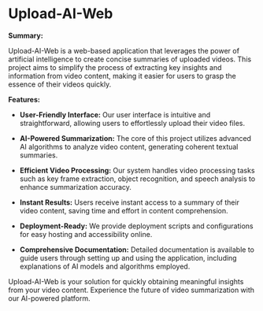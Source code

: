 # Upload-AI-Web

**Summary:**

Upload-AI-Web is a web-based application that leverages the power of artificial intelligence to create concise summaries of uploaded videos. This project aims to simplify the process of extracting key insights and information from video content, making it easier for users to grasp the essence of their videos quickly.

**Features:**

- **User-Friendly Interface:** Our user interface is intuitive and straightforward, allowing users to effortlessly upload their video files.

- **AI-Powered Summarization:** The core of this project utilizes advanced AI algorithms to analyze video content, generating coherent textual summaries.

- **Efficient Video Processing:** Our system handles video processing tasks such as key frame extraction, object recognition, and speech analysis to enhance summarization accuracy.

- **Instant Results:** Users receive instant access to a summary of their video content, saving time and effort in content comprehension.

- **Deployment-Ready:** We provide deployment scripts and configurations for easy hosting and accessibility online.

- **Comprehensive Documentation:** Detailed documentation is available to guide users through setting up and using the application, including explanations of AI models and algorithms employed.

Upload-AI-Web is your solution for quickly obtaining meaningful insights from your video content. Experience the future of video summarization with our AI-powered platform.
